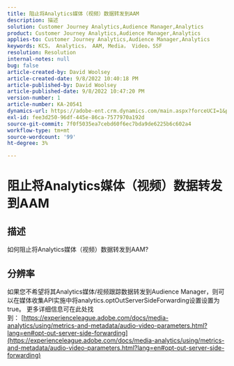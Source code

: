 ```yaml
---
title: 阻止将Analytics媒体（视频）数据转发到AAM
description: 描述
solution: Customer Journey Analytics,Audience Manager,Analytics
product: Customer Journey Analytics,Audience Manager,Analytics
applies-to: Customer Journey Analytics,Audience Manager,Analytics
keywords: KCS， Analytics， AAM, Media， Video，SSF
resolution: Resolution
internal-notes: null
bug: false
article-created-by: David Woolsey
article-created-date: 9/8/2022 10:40:18 PM
article-published-by: David Woolsey
article-published-date: 9/8/2022 10:47:20 PM
version-number: 1
article-number: KA-20541
dynamics-url: https://adobe-ent.crm.dynamics.com/main.aspx?forceUCI=1&pagetype=entityrecord&etn=knowledgearticle&id=6012852f-c72f-ed11-9db1-00224808613b
exl-id: fee3d250-96df-445e-86ca-7577970a192d
source-git-commit: 7f0f5035ea7cebd60f6ec7bda9de6225b6c602a4
workflow-type: tm+mt
source-wordcount: '99'
ht-degree: 3%

---
```


# 阻止将Analytics媒体（视频）数据转发到AAM

## 描述

如何阻止将Analytics媒体（视频）数据转发到AAM?

## 分辨率


如果您不希望将其Analytics媒体/视频跟踪数据转发到Audience Manager，则可以在媒体收集API实施中将analytics.optOutServerSideForwarding设置设置为true。 更多详细信息可在此处找到： [https://experienceleague.adobe.com/docs/media-analytics/using/metrics-and-metadata/audio-video-parameters.html?lang=en#opt-out-server-side-forwarding](https://experienceleague.adobe.com/docs/media-analytics/using/metrics-and-metadata/audio-video-parameters.html?lang=en#opt-out-server-side-forwarding)
